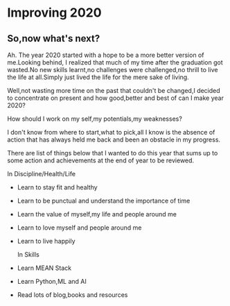 # Improving 2020

## So,now what's next? 

Ah. The year 2020 started with a hope to be a more better version of me.Looking behind, I realized that much of my time after the graduation got wasted.No new skills learnt,no challenges were challenged,no thrill to live the life at all.Simply just lived the life for the mere sake of living.

Well,not wasting more time on the past that couldn't be changed,I decided to concentrate on present and how good,better and best of can I make year 2020? 

How should I work on my self,my potentials,my weaknesses?

I don't know from where to start,what to pick,all I know is the absence of action that has always held me back and been an obstacle in my progress.

There are list of things below that I wanted to do this year that sums up to some action and achievements at the end of year to be reviewed.

  In Discipline/Health/Life
- Learn to stay fit and healthy
- Learn to be punctual and understand the importance of time
- Learn the value of myself,my life and people around me
- Learn to love myself and people around me
- Learn to live happily

  In Skills
- Learn MEAN Stack
- Learn Python,ML and AI
- Read lots of blog,books and resources
